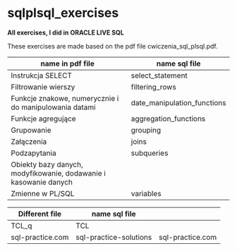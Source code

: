 # sqlplsql_exercises
**All exercises, I did in ORACLE LIVE SQL**

These exercises are made based on the pdf file cwiczenia_sql_plsql.pdf.

| name in pdf file       |  name sql file    |
|---------------------   |-------------------|
| Instrukcja SELECT      | select_statement  |
| Filtrowanie wierszy    | filtering_rows    |
| Funkcje znakowe, numerycznie i do manipulowania datami    | date_manipulation_functions |
| Funkcje agregujące     | aggregation_functions |
| Grupowanie    | grouping |
| Załączenia     | joins |
| Podzapytania   | subqueries |
| Obiekty bazy danych, modyfikowanie, dodawanie i kasowanie danych   | |
|Zmienne w PL/SQL| variables|



| Different file         |  name sql file    |             |
|---------------------   |-------------------|-------------|
| TCL_q                  |  TCL              | |
| sql-practice.com   | sql-practice-solutions | sql-practice.com|


